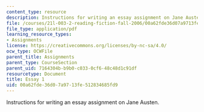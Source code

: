```yaml
---
content_type: resource
description: Instructions for writing an essay assignment on Jane Austen.
file: /courses/21l-003-2-reading-fiction-fall-2006/00a62fde36d07a9713fe512834685fd9_essay1.pdf
file_type: application/pdf
learning_resource_types:
- Assignments
license: https://creativecommons.org/licenses/by-nc-sa/4.0/
ocw_type: OCWFile
parent_title: Assignments
parent_type: CourseSection
parent_uid: 7164304b-b9b0-c033-0cf6-48c48d1c91df
resourcetype: Document
title: Essay 1
uid: 00a62fde-36d0-7a97-13fe-512834685fd9
---
```

Instructions for writing an essay assignment on Jane Austen.